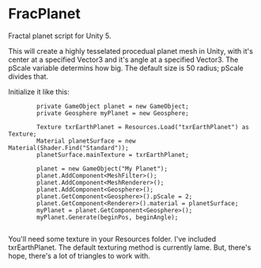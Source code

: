 # FracPlanet
Fractal planet script for Unity 5.

This will create a highly tesselated procedual planet mesh in Unity, with it's center at a specified Vector3 and it's angle at a specified Vector3. The pScale variable determins how big. The default size is 50 radius; pScale divides that.

Initialize it like this:

```
        private GameObject planet = new GameObject;
        private Geosphere myPlanet = new Geosphere;

        Texture txrEarthPlanet = Resources.Load("txrEarthPlanet") as Texture;
        Material planetSurface = new Material(Shader.Find("Standard"));
        planetSurface.mainTexture = txrEarthPlanet;
                
        planet = new GameObject("My Planet");
        planet.AddComponent<MeshFilter>();
        planet.AddComponent<MeshRenderer>();
        planet.AddComponent<Geosphere>();
        planet.GetComponent<Geosphere>().pScale = 2;
        planet.GetComponent<Renderer>().material = planetSurface;
        myPlanet = planet.GetComponent<Geosphere>();
        myPlanet.Generate(beginPos, beginAngle);
 
 ```

You'll need some texture in your Resources folder. I've included txrEarthPlanet.
The default texturing method is currently lame. But, there's hope, there's a lot of triangles to work with.

